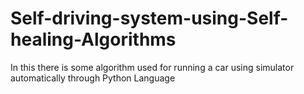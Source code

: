 # Self-driving-system-using-Self-healing-Algorithms
In this there is some algorithm  used for running a car using simulator automatically through Python Language
